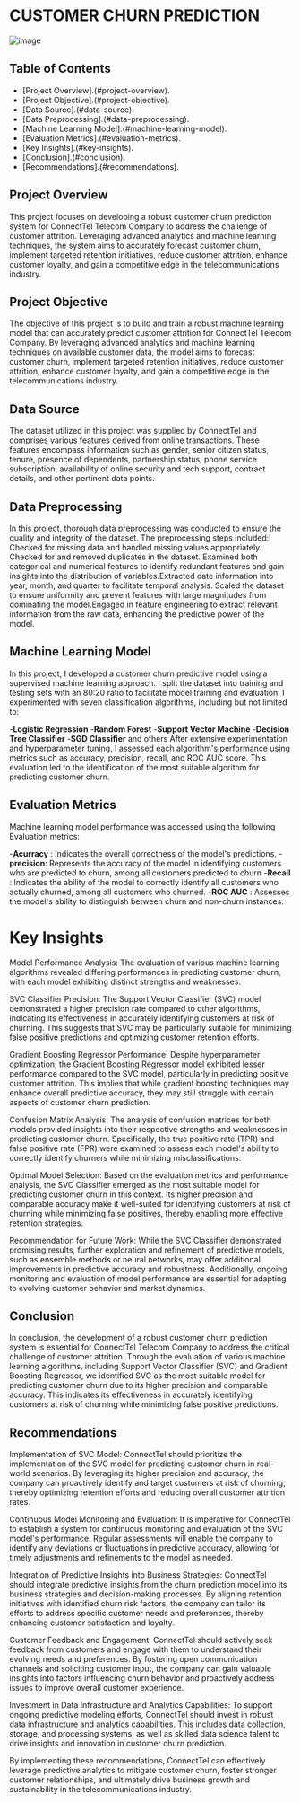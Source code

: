 # CUSTOMER CHURN PREDICTION

![image](https://github.com/ifeyinwaibekwe/Customer-Churn-Prediction/assets/149434454/707ca8a3-11aa-48ba-8c4e-92f59339cd45)


## Table of Contents
- [Project Overview].(#project-overview).
- [Project Objective].(#project-objective).
- [Data Source].(#data-source).
- [Data Preprocessing].(#data-preprocessing).
- [Machine Learning Model].(#machine-learning-model).
- [Evaluation Metrics].(#evaluation-metrics).
- [Key Insights].(#key-insights).
- [Conclusion].(#conclusion).
- [Recommendations].(#recommendations).

## Project Overview
This project focuses on developing a robust customer churn prediction system for ConnectTel Telecom Company to address the challenge of customer attrition. Leveraging advanced analytics and machine learning techniques, the system aims to accurately forecast customer churn, implement targeted retention initiatives, reduce customer attrition, enhance customer loyalty, and gain a competitive edge in the telecommunications industry.

## Project Objective
The objective of this project is to build and train a robust machine learning model that can accurately predict customer attrition for ConnectTel Telecom Company. By leveraging advanced analytics and machine learning techniques on available customer data, the model aims to forecast customer churn, implement targeted retention initiatives, reduce customer attrition, enhance customer loyalty, and gain a competitive edge in the telecommunications industry.

## Data Source
The dataset utilized in this project was supplied by ConnectTel and comprises various features derived from online transactions. These features encompass information such as gender, senior citizen status, tenure, presence of dependents, partnership status, phone service subscription, availability of online security and tech support, contract details, and other pertinent data points.

## Data Preprocessing
In this project, thorough data preprocessing was conducted to ensure the quality and integrity of the dataset. The preprocessing steps included:I Checked for missing data and handled missing values appropriately.
Checked for and removed duplicates in the dataset. Examined both categorical and numerical features to identify redundant features and gain insights into the distribution of variables.Extracted date information into year, month, and quarter to facilitate temporal analysis. Scaled the dataset to ensure uniformity and prevent features with large magnitudes from dominating the model.Engaged in feature engineering to extract relevant information from the raw data, enhancing the predictive power of the model.

## Machine Learning Model
In this project, I developed a customer churn predictive model using a supervised machine learning approach. I split the dataset into training and testing sets with an 80:20 ratio to facilitate model training and evaluation.
I experimented with seven classification algorithms, including but not limited to: 

-**Logistic Regression**
-**Random Forest**
-**Support Vector Machine**
-**Decision Tree Classifier**
-**SGD Classifier**
and others
 After extensive experimentation and hyperparameter tuning, I assessed each algorithm's performance using metrics such as accuracy, precision, recall, and ROC AUC score. This evaluation led to the identification of the most suitable algorithm for predicting customer churn.

## Evaluation Metrics
Machine learning model performance was accessed using the following Evaluation metrics:

-**Acurracy** : Indicates the overall correctness of the model's predictions.
-**precision**: Represents the accuracy of the model in identifying customers who are predicted to churn, among all customers predicted to churn
-**Recall** : Indicates the ability of the model to correctly identify all customers who actually churned, among all customers who churned.
-**ROC AUC** : Assesses the model's ability to distinguish between churn and non-churn instances.

# Key Insights
Model Performance Analysis: The evaluation of various machine learning algorithms revealed differing performances in predicting customer churn, with each model exhibiting distinct strengths and weaknesses.

SVC Classifier Precision: The Support Vector Classifier (SVC) model demonstrated a higher precision rate compared to other algorithms, indicating its effectiveness in accurately identifying customers at risk of churning. This suggests that SVC may be particularly suitable for minimizing false positive predictions and optimizing customer retention efforts.

Gradient Boosting Regressor Performance: Despite hyperparameter optimization, the Gradient Boosting Regressor model exhibited lesser performance compared to the SVC model, particularly in predicting positive customer attrition. This implies that while gradient boosting techniques may enhance overall predictive accuracy, they may still struggle with certain aspects of customer churn prediction.

Confusion Matrix Analysis: The analysis of confusion matrices for both models provided insights into their respective strengths and weaknesses in predicting customer churn. Specifically, the true positive rate (TPR) and false positive rate (FPR) were examined to assess each model's ability to correctly identify churners while minimizing misclassifications.

Optimal Model Selection: Based on the evaluation metrics and performance analysis, the SVC Classifier emerged as the most suitable model for predicting customer churn in this context. Its higher precision and comparable accuracy make it well-suited for identifying customers at risk of churning while minimizing false positives, thereby enabling more effective retention strategies.

Recommendation for Future Work: While the SVC Classifier demonstrated promising results, further exploration and refinement of predictive models, such as ensemble methods or neural networks, may offer additional improvements in predictive accuracy and robustness. Additionally, ongoing monitoring and evaluation of model performance are essential for adapting to evolving customer behavior and market dynamics.



## Conclusion 
In conclusion, the development of a robust customer churn prediction system is essential for ConnectTel Telecom Company to address the critical challenge of customer attrition. Through the evaluation of various machine learning algorithms, including Support Vector Classifier (SVC) and Gradient Boosting Regressor, we identified SVC as the most suitable model for predicting customer churn due to its higher precision and comparable accuracy. This indicates its effectiveness in accurately identifying customers at risk of churning while minimizing false positive predictions.

## Recommendations

Implementation of SVC Model: ConnectTel should prioritize the implementation of the SVC model for predicting customer churn in real-world scenarios. By leveraging its higher precision and accuracy, the company can proactively identify and target customers at risk of churning, thereby optimizing retention efforts and reducing overall customer attrition rates.

Continuous Model Monitoring and Evaluation: It is imperative for ConnectTel to establish a system for continuous monitoring and evaluation of the SVC model's performance. Regular assessments will enable the company to identify any deviations or fluctuations in predictive accuracy, allowing for timely adjustments and refinements to the model as needed.

Integration of Predictive Insights into Business Strategies: ConnectTel should integrate predictive insights from the churn prediction model into its business strategies and decision-making processes. By aligning retention initiatives with identified churn risk factors, the company can tailor its efforts to address specific customer needs and preferences, thereby enhancing customer satisfaction and loyalty.

Customer Feedback and Engagement: ConnectTel should actively seek feedback from customers and engage with them to understand their evolving needs and preferences. By fostering open communication channels and soliciting customer input, the company can gain valuable insights into factors influencing churn behavior and proactively address issues to improve overall customer experience.

Investment in Data Infrastructure and Analytics Capabilities: To support ongoing predictive modeling efforts, ConnectTel should invest in robust data infrastructure and analytics capabilities. This includes data collection, storage, and processing systems, as well as skilled data science talent to drive insights and innovation in customer churn prediction.

By implementing these recommendations, ConnectTel can effectively leverage predictive analytics to mitigate customer churn, foster stronger customer relationships, and ultimately drive business growth and sustainability in the telecommunications industry.








































